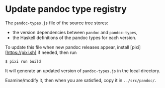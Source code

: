 Update pandoc type registry
================================================================================

The `pandoc-types.js` file of the source tree stores:
  - the version dependencies between `pandoc` and `pandoc-types`,
  - the Haskell definitions of the pandoc types for each version.

To update this file when new pandoc releases appear, 
install [pixi][https://pixi.sh] if needed, then run

```
$ pixi run build
```

It will generate an updated version of `pandoc-types.js` in the local directory. 

Examine/modify it, then when you are satisfied, copy it in `../src/pandoc/`.

